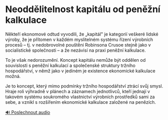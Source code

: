# Neoddělitelnost kapitálu od peněžní kalkulace

<speak>
<prosody rate="95%" pitch="+0%">
<emphasis level="moderate">Někteří ekonomové odtud vyvodili, že „kapitál" je kategorií veškeré lidské výroby, že je přítomen v každém myslitelném systému řízení výrobních procesů – tj. v nedobrovolné pouštěni Robinsona Crusoe stejně jako v socialistické společnosti – a že nezávisí na praxi peněžní kalkulace.</emphasis>

<emphasis level="strong">To je však nedorozumění. Koncept kapitálu nemůže být oddělen od souvislosti s peněžní kalkulací a společenské struktury tržního hospodářství, v němž jako v jediném je existence ekonomické kalkulace možná.</emphasis>

<emphasis level="moderate">Je to koncept, který mimo podmínky tržního hospodářství ztrácí svůj smysl. Hraje roli výhradně v plánech a záznamech jednotlivců, kteří jednají v takovém systému soukromého vlastnictví výrobních prostředků sami za sebe, a vznikl s rozšířením ekonomické kalkulace založené na penězích.</emphasis>
</prosody>
</speak>

[🔊 Poslechnout audio](/data/7-paragraphs/audio/chapter_51/para_008-Nkte-ekonomov-odtud-vyvodili-e-kapitl-je.mp3) 